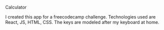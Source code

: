 Calculator

I created this app for a freecodecamp challenge. Technologies used are React, JS, HTML, CSS. The keys are modeled after my keyboard at home.